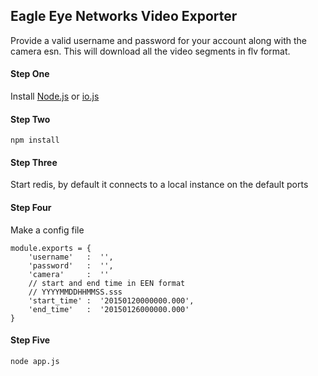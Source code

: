 ## Eagle Eye Networks Video Exporter ##

Provide a valid username and password for your account along with the camera esn.  This will download all the video segments in flv format.

#### Step One ####
Install [Node.js](https://github.com/joyent/node.git) or [io.js](https://iojs.org/)

#### Step Two ####
    npm install

#### Step Three ####
Start redis, by default it connects to a local instance on the default ports

#### Step Four ####
Make a config file

    module.exports = {
        'username'   :  '',
        'password'   :  '',
        'camera'     :  ''
        // start and end time in EEN format
        // YYYYMMDDHHMMSS.sss
        'start_time' :  '20150120000000.000',
        'end_time'   :  '20150126000000.000'
    }

#### Step Five ####
    node app.js

